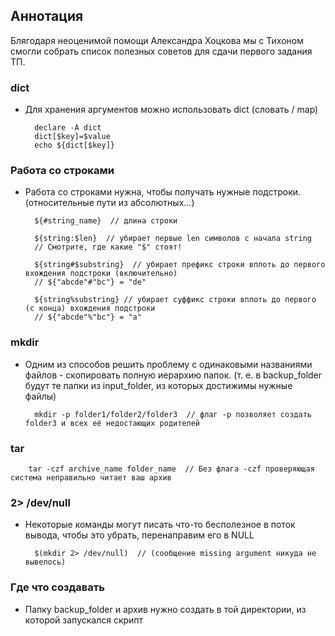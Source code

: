 ## Аннотация

Блягодаря неоценимой помощи Александра Хоцкова мы с Тихоном смогли собрать список полезных советов для сдачи первого задания ТП.

### dict
- Для хранения аргументов можно использовать dict (словать / map)

		declare -A dict
		dict[$key]=$value
		echo ${dict[$key]}

### Работа со строками
- Работа со строками нужна, чтобы получать нужные подстроки. (относительные пути из абсолютных...)

		${#string_name}  // длина строки
		
		${string:$len}  // убирает первые len символов с начала string
		// Смотрите, где какие "$" стоят!

		${string#$substring}  // убирает префикс строки вплоть до первого вхождения подстроки (включительно)
		// ${"abcde"#"bc"} = "de"

		${string%substring} // убирает суффикс строки вплоть до первого (с конца) вхождения подстроки
		// ${"abcde"%"bc"} = "a"


### mkdir
- Одним из способов решить проблему с одинаковыми названиями файлов - скопировать полную иерархию папок. (т. е. в backup_folder будут те папки из input_folder, из которых достижимы нужные файлы)

		mkdir -p folder1/folder2/folder3  // флаг -p позволяет создать folder3 и всех её недостающих родителей

### tar

		tar -czf archive_name folder_name  // Без флага -czf проверяющая система неправильно читает ваш архив

### 2> /dev/null
- Некоторые команды могут писать что-то бесполезное в поток вывода, чтобы это убрать, перенаправим его в NULL

		$(mkdir 2> /dev/null)  // (сообщение missing argument никуда не вывелось)

### Где что создавать
- Папку backup_folder и архив нужно создать в той директории, из которой запускался скрипт


